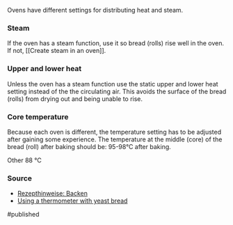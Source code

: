 Ovens have different settings for distributing heat and steam. 

### Steam
If the oven has a steam function, use it so bread (rolls) rise well in the oven. If not, [[Create steam in an oven]].

### Upper and lower heat 
Unless the oven has a steam function use the static upper and lower heat setting instead of the the circulating air. This avoids the surface of the bread (rolls) from drying out and being unable to rise.  

### Core temperature
Because each oven is different, the temperature setting has to be adjusted after gaining some experience. The temperature at the middle (core) of the bread (roll) after baking should be:
95-98°C after baking.

Other 88 ℃

### Source
- [Rezepthinweise: Backen](https://www.ploetzblog.de/rezepthinweise/)
- [Using a thermometer with yeast bread](https://www.kingarthurbaking.com/blog/2017/04/07/using-a-thermometer-with-yeast-bread)

#published 